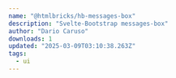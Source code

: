 ```yaml
---
name: "@htmlbricks/hb-messages-box"
description: "Svelte-Bootstrap messages-box"
author: "Dario Caruso"
downloads: 1
updated: "2025-03-09T03:10:38.263Z"
tags: 
  - ui
---
```

